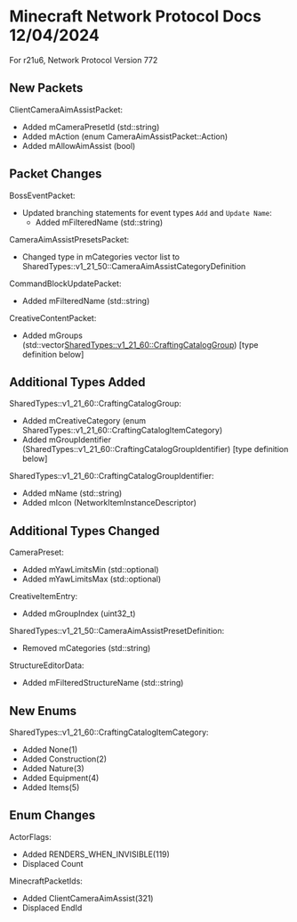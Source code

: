 # Minecraft Network Protocol Docs 12/04/2024

For r21u6, Network Protocol Version 772

## New Packets

ClientCameraAimAssistPacket:
* Added mCameraPresetId (std::string)
* Added mAction (enum CameraAimAssistPacket::Action)
* Added mAllowAimAssist (bool)

## Packet Changes

BossEventPacket:
* Updated branching statements for event types `Add` and `Update Name`:
    * Added mFilteredName (std::string)

CameraAimAssistPresetsPacket:
* Changed type in mCategories vector list to SharedTypes::v1_21_50::CameraAimAssistCategoryDefinition

CommandBlockUpdatePacket:
* Added mFilteredName (std::string)

CreativeContentPacket:
* Added mGroups (std::vector<SharedTypes::v1_21_60::CraftingCatalogGroup>) [type definition below]

## Additional Types Added

SharedTypes::v1_21_60::CraftingCatalogGroup:
* Added mCreativeCategory (enum SharedTypes::v1_21_60::CraftingCatalogItemCategory)
* Added mGroupIdentifier (SharedTypes::v1_21_60::CraftingCatalogGroupIdentifier) [type definition below]

SharedTypes::v1_21_60::CraftingCatalogGroupIdentifier:
* Added mName (std::string)
* Added mIcon (NetworkItemInstanceDescriptor)

## Additional Types Changed

CameraPreset:
* Added mYawLimitsMin (std::optional<float>)
* Added mYawLimitsMax (std::optional<float>)

CreativeItemEntry:
* Added mGroupIndex (uint32_t)

SharedTypes::v1_21_50::CameraAimAssistPresetDefinition:
* Removed mCategories (std::string)

StructureEditorData:
* Added mFilteredStructureName (std::string)

## New Enums

SharedTypes::v1_21_60::CraftingCatalogItemCategory:
* Added None(1)
* Added Construction(2)
* Added Nature(3)
* Added Equipment(4)
* Added Items(5)

## Enum Changes

ActorFlags:
* Added RENDERS_WHEN_INVISIBLE(119)
* Displaced Count

MinecraftPacketIds:
* Added ClientCameraAimAssist(321)
* Displaced EndId